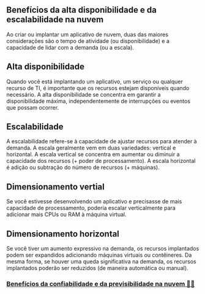 ## Benefícios da alta disponibilidade e da escalabilidade na nuvem
Ao criar ou implantar um aplicativo de nuvem, duas das maiores considerações são o tempo de atividade (ou disponibilidade) e a capacidade de lidar com a demanda (ou a escala).

## Alta disponibilidade
Quando você está implantando um aplicativo, um serviço ou qualquer recurso de TI, é importante que os recursos estejam disponíveis quando necessário. A alta disponibilidade se concentra em garantir a disponibilidade máxima, independentemente de interrupções ou eventos que possam ocorrer.

## Escalabilidade
A escalabilidade refere-se à capacidade de ajustar recursos para atender à demanda. A escala geralmente vem em duas variedades: vertical e horizontal. A escala vertical se concentra em aumentar ou diminuir a capacidade dos recursos (+ poder de processamento). A escala horizontal é adição ou subtração do número de recursos (+ máquinas).

## Dimensionamento vertial
Se você estivesse desenvolvendo um aplicativo e precisasse de mais capacidade de processamento, poderia escalar verticalmente para adicionar mais CPUs ou RAM à máquina virtual.

## Dimensionamento horizontal
Se você tiver um aumento expressivo na demanda, os recursos implantados podem ser expandidos adicionando máquinas virtuais ou contêineres. Da mesma forma, se houver uma queda significativa na demanda, os recursos implantados poderão ser reduzidos (de maneira automática ou manual).

### <a href="https://github.com/ofabiobatista/AZ-900/blob/main/confiabilidadePrevisibilidade.md"> Benefícios da confiabilidade e da previsibilidade na nuvem 🕵️‍♂️ </a>
